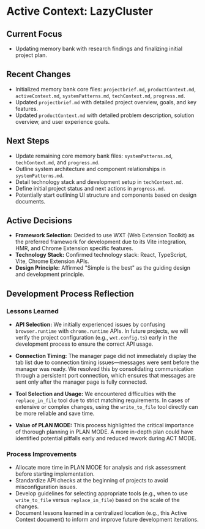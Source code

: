 # Active Context: LazyCluster

## Current Focus

- Updating memory bank with research findings and finalizing initial project plan.

## Recent Changes

- Initialized memory bank core files: `projectbrief.md`, `productContext.md`, `activeContext.md`, `systemPatterns.md`, `techContext.md`, `progress.md`.
- Updated `projectbrief.md` with detailed project overview, goals, and key features.
- Updated `productContext.md` with detailed problem description, solution overview, and user experience goals.

## Next Steps

- Update remaining core memory bank files: `systemPatterns.md`, `techContext.md`, and `progress.md`.
- Outline system architecture and component relationships in `systemPatterns.md`.
- Detail technology stack and development setup in `techContext.md`.
- Define initial project status and next actions in `progress.md`.
- Potentially start outlining UI structure and components based on design documents.

## Active Decisions

- **Framework Selection:** Decided to use WXT (Web Extension Toolkit) as the preferred framework for development due to its Vite integration, HMR, and Chrome Extension specific features.
- **Technology Stack:** Confirmed technology stack: React, TypeScript, Vite, Chrome Extension APIs.
- **Design Principle:** Affirmed "Simple is the best" as the guiding design and development principle.

## Development Process Reflection

### Lessons Learned

- **API Selection:** We initially experienced issues by confusing `browser.runtime` with `chrome.runtime` APIs. In future projects, we will verify the project configuration (e.g., `wxt.config.ts`) early in the development process to ensure the correct API usage.

- **Connection Timing:** The manager page did not immediately display the tab list due to connection timing issues—messages were sent before the manager was ready. We resolved this by consolidating communication through a persistent port connection, which ensures that messages are sent only after the manager page is fully connected.

- **Tool Selection and Usage:** We encountered difficulties with the `replace_in_file` tool due to strict matching requirements. In cases of extensive or complex changes, using the `write_to_file` tool directly can be more reliable and save time.

- **Value of PLAN MODE:** This process highlighted the critical importance of thorough planning in PLAN MODE. A more in-depth plan could have identified potential pitfalls early and reduced rework during ACT MODE.

### Process Improvements

- Allocate more time in PLAN MODE for analysis and risk assessment before starting implementation.
- Standardize API checks at the beginning of projects to avoid misconfiguration issues.
- Develop guidelines for selecting appropriate tools (e.g., when to use `write_to_file` versus `replace_in_file`) based on the scale of the changes.
- Document lessons learned in a centralized location (e.g., this Active Context document) to inform and improve future development iterations.
